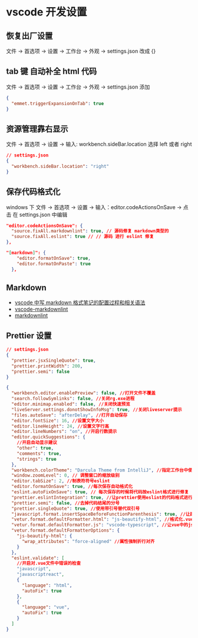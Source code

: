 # vscode 开发设置

## 恢复出厂设置

文件 -> 首选项 -> 设置 -> 工作台 -> 外观 -> settings.json 改成 {}

## tab 键 自动补全 html 代码

文件 -> 首选项 -> 设置 -> 工作台 -> 外观 -> settings.json 添加

```json
{
  "emmet.triggerExpansionOnTab": true
}
```

## 资源管理靠右显示

文件 -> 首选项 -> 设置 -> 输入: workbench.sideBar.location 选择 left 或者 right

``` json
// settings.json
{
  "workbench.sideBar.location": "right"
}
```

## 保存代码格式化

windows 下 文件 -> 首选项 -> 设置 -> 输入：editor.codeActionsOnSave -> 点击 在 settings.json 中编辑

```json
"editor.codeActionsOnSave": {
  "source.fixAll.markdownlint": true, // 源码修复 markdown类型的
  "source.fixAll.eslint": true // // 源码 进行 eslint 修复
},
```

```json
"[markdown]": {
    "editor.formatOnSave": true,
    "editor.formatOnPaste": true
  },
```

## Markdown

- [vscode 中写 markdown 格式笔记的配置过程和相关语法](https://blog.csdn.net/qq_35588369/article/details/126024061)
- [vscode-markdownlint](https://github.com/DavidAnson/vscode-markdownlint)
- [markdownlint](https://github.com/DavidAnson/markdownlint)

## Prettier 设置

```json
// settings.json
{
  "prettier.jsxSingleQuote": true,
  "prettier.printWidth": 200,
  "prettier.semi": false
}
```

``` json
{
  "workbench.editor.enablePreview": false, //打开文件不覆盖
  "search.followSymlinks": false, //关闭rg.exe进程
  "editor.minimap.enabled": false, //关闭快速预览
  "liveServer.settings.donotShowInfoMsg": true, //关闭liveserver提示
  "files.autoSave": "afterDelay", //打开自动保存
  "editor.fontSize": 16, //设置文字大小
  "editor.lineHeight": 24, //设置文字行高
  "editor.lineNumbers": "on", //开启行数提示
  "editor.quickSuggestions": {
    //开启自动显示建议
    "other": true,
    "comments": true,
    "strings": true
  },
  "workbench.colorTheme": "Darcula Theme from IntelliJ", //指定工作台中使用的颜色主题
  "window.zoomLevel": 0, // 调整窗口的缩放级别
  "editor.tabSize": 2, //制表符符号eslint
  "editor.formatOnSave": true, //每次保存自动格式化
  "eslint.autoFixOnSave": true, // 每次保存的时候将代码按eslint格式进行修复
  "prettier.eslintIntegration": true, //让prettier使用eslint的代码格式进行校验
  "prettier.semi": false, //去掉代码结尾的分号
  "prettier.singleQuote": true, //使用带引号替代双引号
  "javascript.format.insertSpaceBeforeFunctionParenthesis": true, //让函数(名)和后面的括号之间加个空格
  "vetur.format.defaultFormatter.html": "js-beautify-html", //格式化.vue中html
  "vetur.format.defaultFormatter.js": "vscode-typescript", //让vue中的js按编辑器自带的ts格式进行格式化
  "vetur.format.defaultFormatterOptions": {
    "js-beautify-html": {
      "wrap_attributes": "force-aligned" //属性强制折行对齐
    }
  },
  "eslint.validate": [
    //开启对.vue文件中错误的检查
    "javascript",
    "javascriptreact",
    {
      "language": "html",
      "autoFix": true
    },
    {
      "language": "vue",
      "autoFix": true
    }
  ]
}
```
